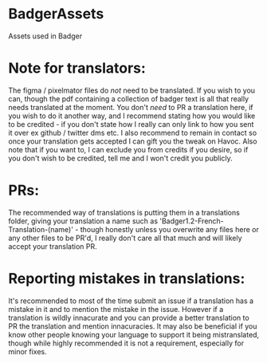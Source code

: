 # BadgerAssets
Assets used in Badger

# Note for translators:

The figma / pixelmator files do *not* need to be translated. If you wish to you can, though the pdf containing a collection of badger text is all that really needs translated at the moment. You don't *need* to PR a translation here, if you wish to do it another way, and I recommend stating how you would like to be credited - if you don't state how I really can only link to how you sent it over ex github / twitter dms etc. I also recommend to remain in contact so once your translation gets accepted I can gift you the tweak on Havoc. Also note that if you want to, I can exclude you from credits if you desire, so if you don't wish to be credited, tell me and I won't credit you publicly.

# PRs:

The recommended way of translations is putting them in a translations folder, giving your translation a name such as 'Badger1.2-French-Translation-(name)' - though honestly unless you overwrite any files here or any other files to be PR'd, I really don't care all that much and will likely accept your translation PR.

# Reporting mistakes in translations:

It's recommended to most of the time submit an issue if a translation has a mistake in it and to mention the mistake in the issue. However if a translation is wildly innacurate and you can provide a better translation to PR the translation and mention innacuracies. It may also be beneficial if you know other people knowing your language to support it being mistranslated, though while highly recommended it is not a requirement, especially for minor fixes.
